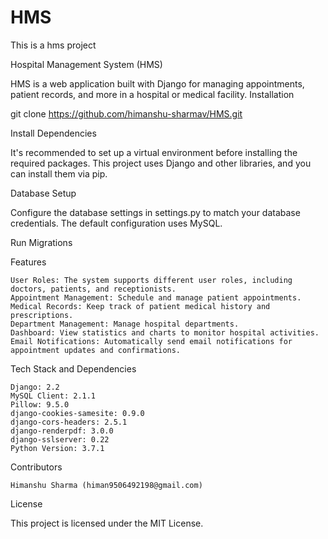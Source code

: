 # HMS
This is a hms project

Hospital Management System (HMS)

HMS is a web application built with Django for managing appointments, patient records, and more in a hospital or medical facility.
Installation


git clone https://github.com/himanshu-sharmav/HMS.git


Install Dependencies

It's recommended to set up a virtual environment before installing the required packages. This project uses Django and other libraries, and you can install them via pip.

Database Setup

Configure the database settings in settings.py to match your database credentials. The default configuration uses MySQL.

Run Migrations


Features

    User Roles: The system supports different user roles, including doctors, patients, and receptionists.
    Appointment Management: Schedule and manage patient appointments.
    Medical Records: Keep track of patient medical history and prescriptions.
    Department Management: Manage hospital departments.
    Dashboard: View statistics and charts to monitor hospital activities.
    Email Notifications: Automatically send email notifications for appointment updates and confirmations.

Tech Stack and Dependencies

    Django: 2.2
    MySQL Client: 2.1.1
    Pillow: 9.5.0
    django-cookies-samesite: 0.9.0
    django-cors-headers: 2.5.1
    django-renderpdf: 3.0.0
    django-sslserver: 0.22
    Python Version: 3.7.1

Contributors

    Himanshu Sharma (himan9506492198@gmail.com)

License

This project is licensed under the MIT License.
